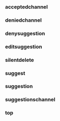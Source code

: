 <div>

### acceptedchannel



</div>

<div>

### deniedchannel



</div>

<div>

### denysuggestion



</div>

<div>

### editsuggestion



</div>

<div>

### silentdelete



</div>

<div>

### suggest



</div>

<div>

### suggestion



</div>

<div>

### suggestionschannel



</div>

<div>

### top



</div>